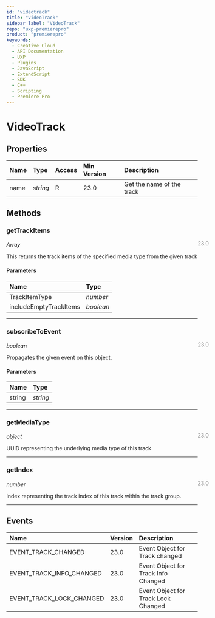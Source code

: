 ```yaml
---
id: "videotrack"
title: "VideoTrack"
sidebar_label: "VideoTrack"
repo: "uxp-premierepro"
product: "premierepro"
keywords:
  - Creative Cloud
  - API Documentation
  - UXP
  - Plugins
  - JavaScript
  - ExtendScript
  - SDK
  - C++
  - Scripting
  - Premiere Pro
---
```


# VideoTrack

## Properties

| Name | Type | Access | Min Version | Description |
| :------ | :------ | :------ | :------ | :------ |
| name | *string* | R | 23.0 | Get the name of the track |


## Methods

### getTrackItems
<span class="minversion" style="display: block; margin-bottom: -1em; margin-left: 36em; float:left; opacity:0.5;">23.0</span>

*Array*

This returns the track items of the specified media type from the given track

#### Parameters
| Name | Type |
| :------ | :------ |
| TrackItemType | *number* |
| includeEmptyTrackItems | *boolean* |
    
___

### subscribeToEvent
<span class="minversion" style="display: block; margin-bottom: -1em; margin-left: 36em; float:left; opacity:0.5;">23.0</span>

*boolean*

Propagates the given event on this object.

#### Parameters
| Name | Type |
| :------ | :------ |
| string | *string* |
    
___

### getMediaType
<span class="minversion" style="display: block; margin-bottom: -1em; margin-left: 36em; float:left; opacity:0.5;">23.0</span>

*object*

UUID representing the underlying media type of this track


___

### getIndex
<span class="minversion" style="display: block; margin-bottom: -1em; margin-left: 36em; float:left; opacity:0.5;">23.0</span>

*number*

Index representing the track index of this track within the track group.


___


## Events

| Name | Version | Description |
| :------ | :------ | :------ |
| EVENT_TRACK_CHANGED | 23.0 | Event Object for Track changed |
| EVENT_TRACK_INFO_CHANGED | 23.0 | Event Object for Track Info Changed |
| EVENT_TRACK_LOCK_CHANGED | 23.0 | Event Object for Track Lock Changed |

